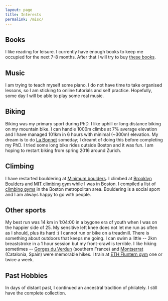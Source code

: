 ```yaml
---
layout: page
title: Interests
permalink: /misc/
---
```


## Books

I like reading for leisure. I currently have enough books to keep me occupied for the next 7-8 months. After that I will try to buy [these books](books.html).

## Music

I am trying to teach myself some piano. I do not have time to take organised lessons, so I am sticking to online tutorials and self practice. Hopefully, some day I will be able to play some real music.

## Biking

Biking was my primary sport during PhD. I like uphill or long distance biking on my mountain bike. I can handle 1000m climbs at 7% average elevation and I have managed 101km in 6 hours with minimal (~300m) elevation. My dream is to do [La Bonnet] someday; I dreamt of doing this before completing my PhD. I tried some long bike rides outside Boston and it was fun. I am hoping to restart biking from spring 2016 around Zurich.

## Climbing

I have restarted bouldering at [Minimum boulders]. I climbed at [Brooklyn Boulders] and [MIT climbing gym] while I was in Boston. I compiled a list of [climbing gyms](climbing.html) in the Boston metropolitan area. Bouldering is a social sport and I am always happy to go with people.

## Other sports

My best run was 14 km in 1:04:00 in a bygone era of youth when I was on the happier side of 25. My sensitive left knee does not let me run as often as I should, plus its hard :(  I cannot run or bike on a treadmill. There is something about outdoors that keeps me going. I can swim a little -- 2km breaststroke in a 1 hour session but my front-crawl is terrible. I like hiking sometimes -- [Gorges du Verdun] (southern France) and [Montserrat] (Catalonia, Spain) were memorable hikes. I train at [ETH Fluntern gym] one or twice a week.

## Past Hobbies
In days of distant past, I continued an ancestral tradition of philately. I still have the complete collection.

[Minimum boulders]: http://minimum.ch/
[ETH Fluntern gym]: http://portal.asvz.ethz.ch/Anlagen/Seiten/HSA_Fluntern.aspx
[Brooklyn Boulders]: http://brooklynboulders.com/somerville/
[MIT Z-center]: http://www.mitrecsports.com/
[MIT climbing gym]: http://scripts.mit.edu/~mitoc/wall/
[La Bonnet]: http://en.wikipedia.org/wiki/Col_de_la_Bonette
[Montserrat]: http://www.everytrail.com/view_trip.php?trip_id=1341082
[Gorges du Verdun]: http://fr.wikipedia.org/wiki/Sentier_Martel
